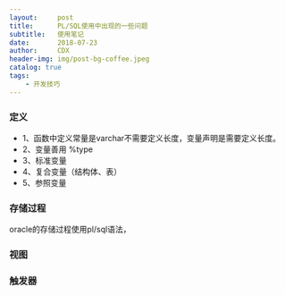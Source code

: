 ```yaml
---
layout:     post
title:      PL/SQL使用中出现的一些问题
subtitle:   使用笔记
date:       2018-07-23
author:     CDX
header-img: img/post-bg-coffee.jpeg
catalog: true
tags:
    - 开发技巧
---
```

###  定义
- 1、函数中定义常量是varchar不需要定义长度，变量声明是需要定义长度。
- 2、变量善用  %type
- 3、标准变量
- 4、复合变量（结构体、表）
- 5、参照变量
### 存储过程
oracle的存储过程使用pl/sql语法，
### 视图
### 触发器